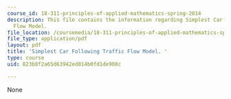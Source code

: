 ```yaml
---
course_id: 18-311-principles-of-applied-mathematics-spring-2014
description: This file contains the information regarding Simplest Car Following Traffic
  Flow Model.
file_location: /coursemedia/18-311-principles-of-applied-mathematics-spring-2014/823b8f2a65d63942ed814b0fd1de908c_MIT18_311S14_CFsimpleModel.pdf
file_type: application/pdf
layout: pdf
title: 'Simplest Car Following Traffic Flow Model. '
type: course
uid: 823b8f2a65d63942ed814b0fd1de908c

---
```

None